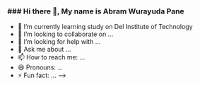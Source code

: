 

<h3>### Hi there 👋, My name is Abram Wurayuda Pane</h3>



- 🌱 I’m currently learning study on Del Institute of Technology
- 👯 I’m looking to collaborate on ...
- 🤔 I’m looking for help with ...
- 💬 Ask me about ...
- 📫 How to reach me: ...
- 😄 Pronouns: ...
- ⚡ Fun fact: ...
-->
